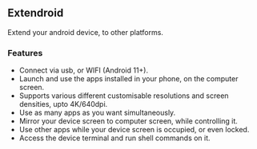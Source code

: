 ## Extendroid

Extend your android device, to other platforms.

### Features
- Connect via usb, or WIFI (Android 11+).
- Launch and use the apps installed in your phone, on the computer screen.
- Supports various different customisable resolutions and screen densities, upto 4K/640dpi.
- Use as many apps as you want simultaneously.
- Mirror your device screen to computer screen, while controlling it.
- Use other apps while your device screen is occupied, or even locked.
- Access the device terminal and run shell commands on it.